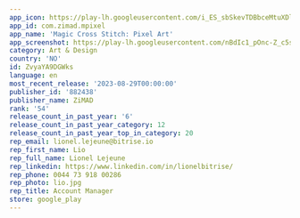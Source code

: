 ```yaml
---
app_icon: https://play-lh.googleusercontent.com/i_ES_sbSkevTDBbceMtuXDl4fvlN1x15vn5FSM-24OwYeUaB04Xj93oo7uYAILH2fg
app_id: com.zimad.mpixel
app_name: 'Magic Cross Stitch: Pixel Art'
app_screenshot: https://play-lh.googleusercontent.com/nBdIc1_pOnc-Z_c5sgsji4CdSDFsps2Oub92lIQlbZJjxDc-4yH_lpTvKzgbRGgXBm8i
category: Art & Design
country: 'NO'
id: ZvyaYA9DGWks
language: en
most_recent_release: '2023-08-29T00:00:00'
publisher_id: '882438'
publisher_name: ZiMAD
rank: '54'
release_count_in_past_year: '6'
release_count_in_past_year_category: 12
release_count_in_past_year_top_in_category: 20
rep_email: lionel.lejeune@bitrise.io
rep_first_name: Lio
rep_full_name: Lionel Lejeune
rep_linkedin: https://www.linkedin.com/in/lionelbitrise/
rep_phone: 0044 73 918 00286
rep_photo: lio.jpg
rep_title: Account Manager
store: google_play
---
```

